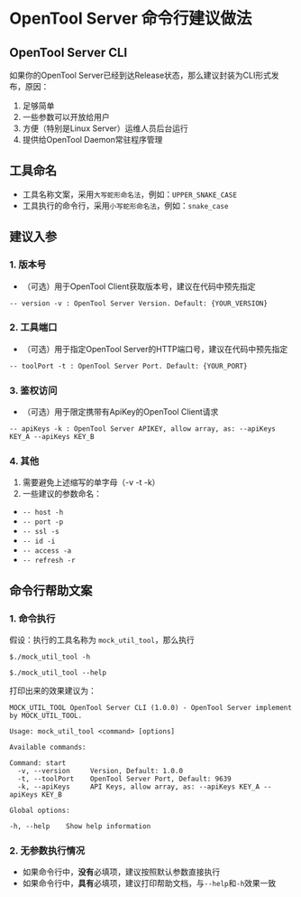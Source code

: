 # OpenTool Server 命令行建议做法

## OpenTool Server CLI

如果你的OpenTool Server已经到达Release状态，那么建议封装为CLI形式发布，原因：

1. 足够简单
2. 一些参数可以开放给用户
3. 方便（特别是Linux Server）运维人员后台运行
4. 提供给OpenTool Daemon常驻程序管理

## 工具命名

- 工具名称文案，采用`大写蛇形命名法`，例如：`UPPER_SNAKE_CASE`
- 工具执行的命令行，采用`小写蛇形命名法`，例如：`snake_case`

## 建议入参

### 1. 版本号

- （可选）用于OpenTool Client获取版本号，建议在代码中预先指定

```
-- version -v : OpenTool Server Version. Default: {YOUR_VERSION}
```

### 2. 工具端口

- （可选）用于指定OpenTool Server的HTTP端口号，建议在代码中预先指定

```
-- toolPort -t : OpenTool Server Port. Default: {YOUR_PORT}
```

### 3. 鉴权访问

- （可选）用于限定携带有ApiKey的OpenTool Client请求

```
-- apiKeys -k : OpenTool Server APIKEY, allow array, as: --apiKeys KEY_A --apiKeys KEY_B
```

### 4. 其他

1. 需要避免上述缩写的单字母（-v -t -k）
2. 一些建议的参数命名：
  - `-- host -h`
  - `-- port -p`
  - `-- ssl -s`
  - `-- id -i`
  - `-- access -a`
  - `-- refresh -r`

## 命令行帮助文案

### 1. 命令执行

假设：执行的工具名称为 `mock_util_tool`，那么执行

```
$./mock_util_tool -h
```
```
$./mock_util_tool --help
```

打印出来的效果建议为：

```
MOCK_UTIL_TOOL OpenTool Server CLI (1.0.0) - OpenTool Server implement by MOCK_UTIL_TOOL.

Usage: mock_util_tool <command> [options]

Available commands:

Command: start
  -v, --version     Version, Default: 1.0.0
  -t, --toolPort    OpenTool Server Port, Default: 9639
  -k, --apiKeys     API Keys, allow array, as: --apiKeys KEY_A --apiKeys KEY_B

Global options:

-h, --help    Show help information
```

### 2. 无参数执行情况

- 如果命令行中，**没有**必填项，建议按照默认参数直接执行
- 如果命令行中，**具有**必填项，建议打印帮助文档，与`--help`和`-h`效果一致